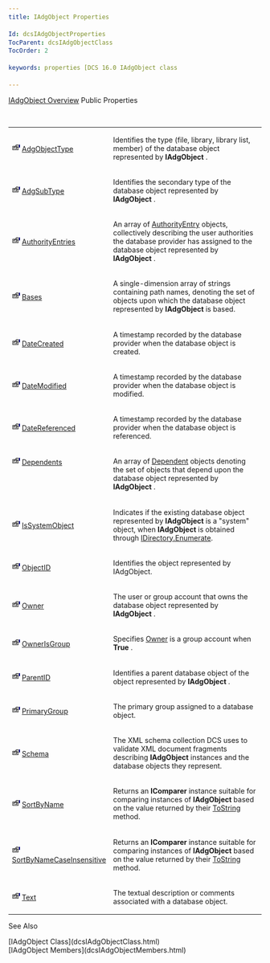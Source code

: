 ```yaml
---
title: IAdgObject Properties

Id: dcsIAdgObjectProperties
TocParent: dcsIAdgObjectClass
TocOrder: 2

keywords: properties [DCS 16.0 IAdgObject class

---
```


[IAdgObject Overview](dcsIAdgObjectClass.html) 
Public Properties

<br />

<table class="dtTABLE" id="Table5" style="border-spacing: 0px" cellspacing="0" x-use-null-cells="x-use-null-cells">
          <colgroup span="1">
            <col span="1" style="WIDTH: 20%" />
            <col span="1" style="WIDTH: 70%" />
          </colgroup>
          <tr>
            <td colspan="1" rowspan="1">

<img height="16" alt="public property" src="Images/property.bmp" width="16" border="0" /> [AdgObjectType](dcsIAdgObjectClassAdgObjectTypeProperty.html)
</td>
            <td colspan="1" rowspan="1">

Identifies the type (file, library, library list, member) of the database object represented by **IAdgObject** .
</td>
          </tr>
          <tr>
            <td colspan="1" rowspan="1">

<img height="16" alt="public property" src="Images/property.bmp" width="16" border="0" /> [AdgSubType](dcsIAdgObjectClassAdgSubTypeProperty.html)
</td>
            <td colspan="1" rowspan="1">

Identifies the secondary type of the database object represented by **IAdgObject** .
</td>
          </tr>
          <tr>
            <td colspan="1" rowspan="1">

<img height="16" alt="public property" src="Images/property.bmp" width="16" border="0" /> [AuthorityEntries](dcsIAdgObjectClassAuthorityEntriesProperty.html)
</td>
            <td colspan="1" rowspan="1">

An array of [AuthorityEntry](dcsAuthorityEntryClass.html) objects, collectively describing the user authorities the database provider has assigned to the database object represented by **IAdgObject** .
</td>
          </tr>
          <tr>
            <td colspan="1" rowspan="1">

<img height="16" alt="public property" src="Images/property.bmp" width="16" border="0" /> [Bases](dcsIAdgObjectClassBasesProperty.html)
</td>
            <td colspan="1" rowspan="1">

A single-dimension array of strings containing path names, denoting the set of objects upon which the database object represented by **IAdgObject** is based.
</td>
          </tr>
          <tr>
            <td colspan="1" rowspan="1">

<img height="16" alt="public property" src="Images/property.bmp" width="16" border="0" /> [DateCreated](dcsIAdgObjectClassDateCreatedProperty.html)
</td>
            <td colspan="1" rowspan="1">

A timestamp recorded by the database provider when the database object is created.
</td>
          </tr>
          <tr>
            <td colspan="1" rowspan="1">

<img height="16" alt="public property" src="Images/property.bmp" width="16" border="0" /> [DateModified](dcsIAdgObjectClassDateModifiedProperty.html)
</td>
            <td colspan="1" rowspan="1">

A timestamp recorded by the database provider when the database object is modified.
</td>
          </tr>
          <tr>
            <td colspan="1" rowspan="1">

<img height="16" alt="public property" src="Images/property.bmp" width="16" border="0" /> [DateReferenced](dcsIAdgObjectClassDateReferencedProperty.html)
</td>
            <td colspan="1" rowspan="1">

A timestamp recorded by the database provider when the database object is referenced.
</td>
          </tr>
          <tr valign="top">
            <td colspan="1" rowspan="1">

<img height="16" alt="public property" src="Images/property.bmp" width="16" border="0" /> [Dependents](dcsIAdgObjectClassDependentsProperty.html)
</td>
            <td colspan="1" rowspan="1">

An array of [Dependent](dcsDependentClass.html) objects denoting the set of objects that depend upon the database object represented by **IAdgObject** .
</td>
          </tr>
          <tr>
            <td colspan="1" rowspan="1">

<img height="16" alt="public property" src="Images/property.bmp" width="16" border="0" /> [IsSystemObject](dcsIAdgObjectClassIsSystemObjectProperty.html)
</td>
            <td colspan="1" rowspan="1">

Indicates if the existing database object represented by **IAdgObject** is a "system" object, when **IAdgObject** is obtained through [ IDirectory.Enumerate](dcsIDirectoryClassEnumerateMethod.html).
</td>
          </tr>
          <tr>
            <td colspan="1" rowspan="1">

<img height="16" alt="public property" src="Images/property.bmp" width="16" border="0" /> [ObjectID](dcsIAdgObjectClassObjectIDProperty.html)
</td>
            <td colspan="1" rowspan="1">

Identifies the object represented by IAdgObject.
</td>
          </tr>
          <tr>
            <td colspan="1" rowspan="1">

<img height="16" alt="public property" src="Images/property.bmp" width="16" border="0" /> [Owner](dcsIAdgObjectClassOwnerProperty.html)
</td>
            <td colspan="1" rowspan="1">

The user or group account that owns the database object represented by **IAdgObject** .
</td>
          </tr>
          <tr>
            <td colspan="1" rowspan="1">

<img height="16" alt="public property" src="Images/property.bmp" width="16" border="0" /> [OwnerIsGroup](dcsIAdgObjectClassOwnerIsGroupProperty.html)
</td>
            <td colspan="1" rowspan="1">

Specifies [Owner](dcsIAdgObjectClassOwnerProperty.html) is a group account when **True** .
</td>
          </tr>
          <tr>
            <td colspan="1" rowspan="1">

<img height="16" alt="public property" src="Images/property.bmp" width="16" border="0" /> [ParentID](dcsIAdgObjectClassParentIDProperty.html)
</td>
            <td colspan="1" rowspan="1">

Identifies a parent database object of the object represented by **IAdgObject** .
</td>
          </tr>
          <tr>
            <td colspan="1" rowspan="1">

<img height="16" alt="public property" src="Images/property.bmp" width="16" border="0" /> [PrimaryGroup](dcsIAdgObjectClassPrimaryGroupProperty.html)
</td>
            <td colspan="1" rowspan="1">

The primary group assigned to a database object.
</td>
          </tr>
          <tr>
            <td colspan="1" rowspan="1">

<img height="16" alt="public property" src="Images/property.bmp" width="16" border="0" /> [Schema](dcsIAdgObjectClassSchemaProperty.html)
</td>
            <td colspan="1" rowspan="1">

The XML schema collection DCS uses to validate XML document fragments describing **IAdgObject** instances and the database objects they represent.
</td>
          </tr>
          <tr>
            <td colspan="1" rowspan="1">

<img height="16" alt="public property" src="Images/property.bmp" width="16" border="0" /> [SortByName](dcsIAdgObjectClassSortByNameProperty.html)
</td>
            <td colspan="1" rowspan="1">

Returns an **IComparer** instance suitable for comparing instances of **IAdgObject** based on the value returned by their [ ToString](dcsIAdgObjectClassToStringMethod.html) method.
</td>
          </tr>
          <tr>
            <td colspan="1" rowspan="1">

<img height="16" alt="public property" src="Images/property.bmp" width="16" border="0" /> [SortByNameCaseInsensitive](dcsIAdgObjectClassSortByNameCaseInsensitiveProperty.html)
</td>
            <td colspan="1" rowspan="1">

Returns an **IComparer** instance suitable for comparing instances of **IAdgObject** based on the value returned by their [ ToString](dcsIAdgObjectClassToStringMethod.html) method.
</td>
          </tr>
          <tr>
            <td colspan="1" rowspan="1">

<img height="16" alt="public property" src="Images/property.bmp" width="16" border="0" /> [Text](dcsIAdgObjectClassTextProperty.html)
</td>
            <td colspan="1" rowspan="1">

The textual description or comments associated with a database object.
</td>
          </tr>
</table>

See Also

<dl />
      [IAdgObject Class](dcsIAdgObjectClass.html)
      <br />
      [IAdgObject Members](dcsIAdgObjectMembers.html)


